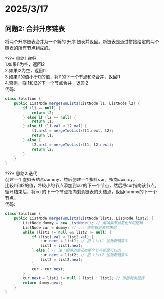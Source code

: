 # 2025/3/17
## 

## 问题2: 合并升序链表
将两个升序链表合并为一个新的 升序 链表并返回。新链表是通过拼接给定的两个链表的所有节点组成的。   

???+ 思路1:递归  
    1.如果l1为空，返回l2  
    2.如果l2为空，返回l1  
    3.如果l1的值小于l2的值，将l1的下一个节点和l2合并，返回l1  
    4.否则，将l1和l2的下一个节点合并，返回l2  
代码:
```java
class Solution {
    public ListNode mergeTwoLists(ListNode l1, ListNode l2) {
        if (l1 == null) {
            return l2;
        } else if (l2 == null) {
            return l1;
        } else if (l1.val < l2.val) {
            l1.next = mergeTwoLists(l1.next, l2);
            return l1;
        } else {
            l2.next = mergeTwoLists(l1, l2.next);
            return l2;
        }
    }
}
```

???+ 思路2:迭代  
    创建一个虚拟头结点dummy，然后创建一个指针cur，指向dummy。  
    比较l1和l2的值，将较小的节点添加到cur的下一个节点，然后将cur指向该节点。  
    循环结束后，将cur的下一个节点指向剩余链表的头结点，返回dummy的下一个节点。  
代码:
```java
class Solution {
    public ListNode mergeTwoLists(ListNode list1, ListNode list2) {
        ListNode dummy = new ListNode(); // 用哨兵节点简化代码逻辑
        ListNode cur = dummy; // cur 指向新链表的末尾
        while (list1 != null && list2 != null) {
            if (list1.val < list2.val) {
                cur.next = list1; // 把 list1 加到新链表中
                list1 = list1.next;
            } else { // 注：相等的情况加哪个节点都是可以的
                cur.next = list2; // 把 list2 加到新链表中
                list2 = list2.next;
            }
            cur = cur.next;
        }
        cur.next = list1 != null ? list1 : list2; // 拼接剩余链表
        return dummy.next;
    }
}
```

 